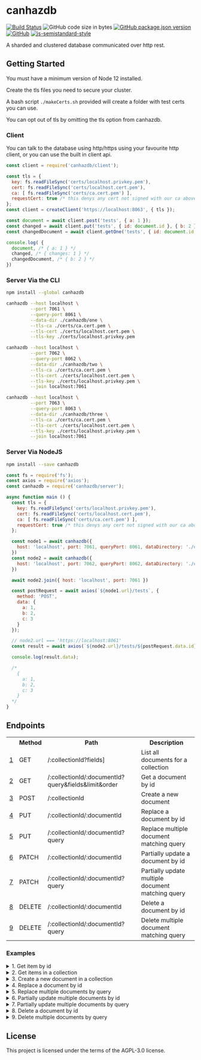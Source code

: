 # canhazdb
[![Build Status](https://travis-ci.org/markwylde/canhazdb.svg?branch=master)](https://travis-ci.org/markwylde/canhazdb)
![GitHub code size in bytes](https://img.shields.io/github/languages/code-size/markwylde/canhazdb)
[![GitHub package.json version](https://img.shields.io/github/package-json/v/markwylde/canhazdb)](https://github.com/markwylde/canhazdb/blob/master/package.json)
[![GitHub](https://img.shields.io/github/license/markwylde/canhazdb)](https://github.com/markwylde/canhazdb/blob/master/LICENSE)
[![js-semistandard-style](https://img.shields.io/badge/code%20style-semistandard-brightgreen.svg)](https://github.com/standard/semistandard)

A sharded and clustered database communicated over http rest.

## Getting Started
You must have a minimum version of Node 12 installed.

Create the tls files you need to secure your cluster.

A bash script `./makeCerts.sh` provided will create a folder with test certs you can use.

You can opt out of tls by omitting the tls option from canhazdb.

### Client
You can talk to the database using http/https using your favourite http client, or
you can use the built in client api.

```javascript
const client = require('canhazdb/client');

const tls = {
  key: fs.readFileSync('certs/localhost.privkey.pem'),
  cert: fs.readFileSync('certs/localhost.cert.pem'),
  ca: [ fs.readFileSync('certs/ca.cert.pem') ],
  requestCert: true /* this denys any cert not signed with our ca above */
};
const client = createClient('https://localhost:8063', { tls });

const document = await client.post('tests', { a: 1 });
const changed = await client.put('tests', { id: document.id }, { b: 2 });
const changedDocument = await client.getOne('tests', { id: document.id });

console.log( {
  document, /* { a: 1 } */
  changed, /* { changes: 1 } */
  changedDocument, /* { b: 2 } */
})
```

### Server Via the CLI
```bash
npm install --global canhazdb
```

```bash
canhazdb --host localhost \
         --port 7061 \
         --query-port 8061 \
         --data-dir ./canhazdb/one \
         --tls-ca ./certs/ca.cert.pem \
         --tls-cert ./certs/localhost.cert.pem \
         --tls-key ./certs/localhost.privkey.pem

canhazdb --host localhost \
         --port 7062 \
         --query-port 8062 \
         --data-dir ./canhazdb/two \
         --tls-ca ./certs/ca.cert.pem \
         --tls-cert ./certs/localhost.cert.pem \
         --tls-key ./certs/localhost.privkey.pem \
         --join localhost:7061

canhazdb --host localhost \
         --port 7063 \
         --query-port 8063 \
         --data-dir ./canhazdb/three \
         --tls-ca ./certs/ca.cert.pem \
         --tls-cert ./certs/localhost.cert.pem \
         --tls-key ./certs/localhost.privkey.pem \
         --join localhost:7061
```

### Server Via NodeJS
```bash
npm install --save canhazdb
```

```javascript
const fs = require('fs');
const axios = require('axios');
const canhazdb = require('canhazdb/server');

async function main () {
  const tls = {
    key: fs.readFileSync('certs/localhost.privkey.pem'),
    cert: fs.readFileSync('certs/localhost.cert.pem'),
    ca: [ fs.readFileSync('certs/ca.cert.pem') ],
    requestCert: true /* this denys any cert not signed with our ca above */
  };

  const node1 = await canhazdb({
    host: 'localhost', port: 7061, queryPort: 8061, dataDirectory: './canhazdata/one', tls
  })
  const node2 = await canhazdb({
    host: 'localhost', port: 7062, queryPort: 8062, dataDirectory: './canhazdata/two', tls
  })

  await node2.join({ host: 'localhost', port: 7061 })

  const postRequest = await axios(`${node1.url}/tests`, {
    method: 'POST',
    data: {
      a: 1,
      b: 2,
      c: 3
    }
  });

  // node2.url === 'https://localhost:8061'
  const result = await axios(`${node2.url}/tests/${postRequest.data.id}`);

  console.log(result.data);

  /*
    {
      a: 1,
      b: 2,
      c: 3
    }
  */
}
```

## Endpoints

<table>
  <tr>
    <th></th>
    <th>Method</th>
    <th>Path</th>
    <th>Description</th>
  </tr>
  <tr>
    <td><a href="https://www.github.com/markwylde/canhazdb">1</a></td>
    <td>GET</td>
    <td>/:collectionId?fields]</td>
    <td>List all documents for a collection</td>
  </tr>
  <tr>
    <td><a href="https://www.github.com/markwylde/canhazdb">2</a></td>
    <td>GET</td>
    <td>/:collectionId/:documentId?query&fields&limit&order</td>
    <td>Get a document by id</td>
  </tr>
  <tr>
    <td><a href="https://www.github.com/markwylde/canhazdb">3</a></td>
    <td>POST</td>
    <td>/:collectionId</td>
    <td>Create a new document</td>
  </tr>
  <tr>
    <td><a href="https://www.github.com/markwylde/canhazdb">4</a></td>
    <td>PUT</td>
    <td>/:collectionId/:documentId</td>
    <td>Replace a document by id</td>
  </tr>
  <tr>
    <td><a href="https://www.github.com/markwylde/canhazdb">5</a></td>
    <td>PUT</td>
    <td>/:collectionId/:documentId?query</td>
    <td>Replace multiple document matching query</td>
  </tr>
  <tr>
    <td><a href="https://www.github.com/markwylde/canhazdb">6</a></td>
    <td>PATCH</td>
    <td>/:collectionId/:documentId</td>
    <td>Partially update a document by id</td>
  </tr>
  <tr>
    <td><a href="https://www.github.com/markwylde/canhazdb">7</a></td>
    <td>PATCH</td>
    <td>/:collectionId/:documentId?query</td>
    <td>Partially update multiple document matching query</td>
  </tr>
  <tr>
    <td><a href="https://www.github.com/markwylde/canhazdb">8</a></td>
    <td>DELETE</td>
    <td>/:collectionId/:documentId</td>
    <td>Delete a document by id</td>
  </tr>
  <tr>
    <td><a href="https://www.github.com/markwylde/canhazdb">9</a></td>
    <td>DELETE</td>
    <td>/:collectionId/:documentId?query</td>
    <td>Delete multiple document matching query</td>
  </tr>
</table>

### Examples
<details>
<summary>1. Get item by id</summary>
  
<table>
  <tr><td><strong>Method</strong></td><td>GET</td></tr>
  <tr><td><strong>URL</strong></td><td>/collectionId</td></tr>
  <tr><td><strong>Fields</strong></td><td>JSON Array</td></tr>
</table>

**HTTP Request:**
```javascript
axios({
  url: 'https://localhost:8061/tests/example-uuid-paramater?fields=["firstName"]',
})
```

**Client:**
```javascript
client.get('tests', { 
  query: {
    id: 'example-uuid-paramater'
  }
});
```
</details>

<details>
<summary>2. Get items in a collection</summary>

<table>
  <tr><td><strong>Method</strong></td><td>GET</td></tr>
  <tr><td><strong>URL</strong></td><td>/collectionId</td></tr>
  <tr><td><strong>Query</strong></td><td>Mongo Query Syntax</td></tr>
  <tr><td><strong>Fields</strong></td><td>JSON Array</td></tr>
  <tr><td><strong>Limit</strong></td><td>Number</td></tr>
  <tr><td><strong>Order</strong></td><td>Direction(fieldName)</td></tr>
</table>

**HTTP Request:**
```javascript
axios({
  url: 'https://localhost:8061/tests?query={"firstName":"Joe"}&fields=["firstName"]&limit=10&order=desc(firstName)',
})
```

**Client:**
```javascript
client.get('tests', {
  query: {
    firstName: 'Joe'
  },
  limit: 10,
  order: 'desc(firstName)'
});
```
</details>

<details>
<summary>3. Create a new document in a collection</summary>

<table>
  <tr><td><strong>Method</strong></td><td>POST</td></tr>
  <tr><td><strong>URL</strong></td><td>/collectionId</td></tr>
  <tr><td><strong>Data</strong></td><td>JSON</td></tr>
</table>

**HTTP Request:**
```javascript
axios({
  url: 'https://localhost:8061/tests',
  method: 'POST',
  data: {
    firstName: 'Joe'
  }
})
```

**Client:**
```javascript
client.post('tests', {
  firstName: 'Joe'
});
```
</details>

<details>
<summary>4. Replace a document by id</summary>

<table>
  <tr><td><strong>Method</strong></td><td>PUT</td></tr>
  <tr><td><strong>URL</strong></td><td>/collectionId/documentId</td></tr>
  <tr><td><strong>Data</strong></td><td>JSON</td></tr>
</table>

**HTTP Request:**
```javascript
axios({
  url: 'https://localhost:8061/tests/example-uuid-paramater',
  method: 'PUT',
  data: {
    firstName: 'Zoe'
  }
})
```

**Client:**
```javascript
client.put('tests', {
  firstName: 'Joe'
});
```
</details>

<details>
<summary>5. Replace multiple documents by query</summary>

<table>
  <tr><td><strong>Method</strong></td><td>PUT</td></tr>
  <tr><td><strong>URL</strong></td><td>/collectionId/documentId</td></tr>
  <tr><td><strong>Data</strong></td><td>JSON</td></tr>
</table>

**HTTP Request:**
```javascript
axios({
  url: 'https://localhost:8061/tests?query={"location":"GB"}',
  method: 'PUT',
  data: {
    firstName: 'Zoe',
    location: 'GB',
    timezone: 'GMT'
  }
})
```

**Client:**
```javascript
client.put('tests', {
    firstName: 'Zoe',
    location: 'GB',
    timezone: 'GMT'
}, {
  query: {
    location: 'GB'
  }
});
```
</details>

<details>
<summary>6. Partially update multiple documents by id</summary>

<table>
  <tr><td><strong>Method</strong></td><td>PATCH</td></tr>
  <tr><td><strong>URL</strong></td><td>/collectionId/documentId</td></tr>
  <tr><td><strong>Data</strong></td><td>JSON</td></tr>
</table>

**HTTP Request:**
```javascript
axios({
  url: 'https://localhost:8061/tests/example-uuid-paramater',
  method: 'PATCH',
  data: {
    timezone: 'GMT'
  }
})
```

**Client:**
```javascript
client.patch('tests', {
    timezone: 'GMT'
}, {
  query: {
    location: 'GB'
  }
});
```
</details>

<details>
<summary>7. Partially update multiple documents by query</summary>

<table>
  <tr><td><strong>Method</strong></td><td>PATCH</td></tr>
  <tr><td><strong>URL</strong></td><td>/collectionId/documentId</td></tr>
  <tr><td><strong>Data</strong></td><td>JSON</td></tr>
</table>

**HTTP Request:**
```javascript
axios({
  url: 'https://localhost:8061/tests?query={"location":"GB"}',
  method: 'PATCH',
  data: {
    timezone: 'GMT'
  }
})
```

**Client:**
```javascript
client.patch('tests', {
    timezone: 'GMT'
}, {
  query: {
    location: 'GB'
  }
});
```
</details>

<details>
<summary>8. Delete a document by id</summary>

<table>
  <tr><td><strong>Method</strong></td><td>DELETE</td></tr>
  <tr><td><strong>URL</strong></td><td>/collectionId/documentId</td></tr>
</table>

**HTTP Request:**
```javascript
axios({
  url: 'https://localhost:8061/tests/example-uuid-paramater',
  method: 'DELETE'
})
```

**Client:**
```javascript
client.delete('tests', {
  query: {
    id: 'example-uuid-paramater'
  }
});
```

</details>

<details>
<summary>9. Delete multiple documents by query</summary>

<table>
  <tr><td><strong>Method</strong></td><td>DELETE</td></tr>
  <tr><td><strong>URL</strong></td><td>/collectionId/documentId</td></tr>
</table>

**HTTP Request:**
```javascript
axios({
  url: 'https://localhost:8061/tests?query={"location":"GB"}',
  method: 'DELETE'
})
```

**Client:**
```javascript
client.delete('tests', {
  query: {
    location: 'GB'
  }
});
```
</details>

## License
This project is licensed under the terms of the AGPL-3.0 license.
